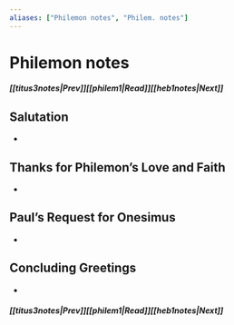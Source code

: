 ```yaml
---
aliases: ["Philemon notes", "Philem. notes"]
---
```

# Philemon notes
##### <span class=arrow-left></span>[[titus3notes|Prev]]<span class=navigation-separator></span>[[philem1|Read]]<span class=navigation-separator></span>[[heb1notes|Next]]<span class=arrow-right></span>
## Salutation
- 
## Thanks for Philemon’s Love and Faith
- 
## Paul’s Request for Onesimus
- 
## Concluding Greetings
- 
##### <span class=arrow-left></span>[[titus3notes|Prev]]<span class=navigation-separator></span>[[philem1|Read]]<span class=navigation-separator></span>[[heb1notes|Next]]<span class=arrow-right></span>